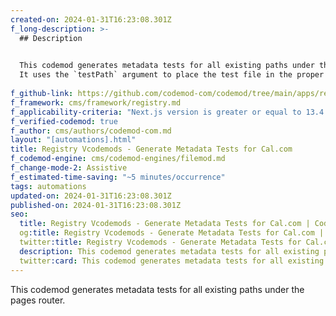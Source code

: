 ```yaml
---
created-on: 2024-01-31T16:23:08.301Z
f_long-description: >-
  ## Description
  

  This codemod generates metadata tests for all existing paths under the pages router.
  It uses the `testPath` argument to place the test file in the proper place.
  
f_github-link: https://github.com/codemod-com/codemod/tree/main/apps/registry/apps/registry/codemods/cal.com/generate-metadata-tests-calcom
f_framework: cms/framework/registry.md
f_applicability-criteria: "Next.js version is greater or equal to 13.4."
f_verified-codemod: true
f_author: cms/authors/codemod-com.md
layout: "[automations].html"
title: Registry Vcodemods - Generate Metadata Tests for Cal.com
f_codemod-engine: cms/codemod-engines/filemod.md
f_change-mode-2: Assistive
f_estimated-time-saving: "~5 minutes/occurrence"
tags: automations
updated-on: 2024-01-31T16:23:08.301Z
published-on: 2024-01-31T16:23:08.301Z
seo:
  title: Registry Vcodemods - Generate Metadata Tests for Cal.com | Codemod.com Automations
  og:title: Registry Vcodemods - Generate Metadata Tests for Cal.com | Codemod.com Automations
  twitter:title: Registry Vcodemods - Generate Metadata Tests for Cal.com | Codemod.com Automations
  description: This codemod generates metadata tests for all existing paths under the pages router
  twitter:card: This codemod generates metadata tests for all existing paths under the pages router
---
```

This codemod generates metadata tests for all existing paths under the pages router.